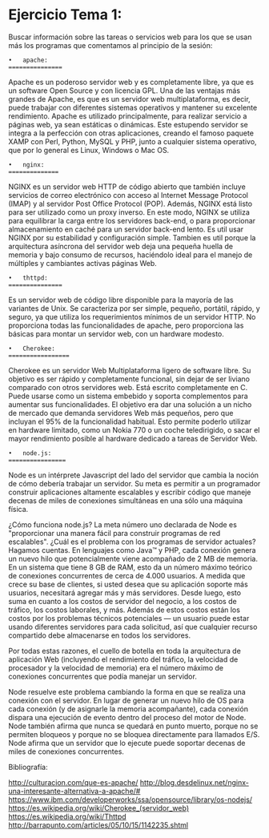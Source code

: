 **Ejercicio Tema 1:**
===================

					
Buscar información sobre las tareas o servicios web para los que se usan más los programas que comentamos al principio de la sesión:

	•	apache:
	===============
Apache es un poderoso servidor web y es completamente libre, ya que es un software Open Source y con licencia GPL. Una de las ventajas más grandes de Apache, es que es un servidor web multiplataforma, es decir, puede trabajar con diferentes sistemas operativos y mantener su excelente rendimiento. 
Apache es utilizado principalmente, para realizar servicio a páginas web, ya sean estáticas o dinámicas. Este estupendo servidor se integra a la perfección con otras aplicaciones, creando el famoso paquete XAMP con Perl, Python, MySQL y PHP, junto a cualquier sistema operativo, que por lo general es Linux, Windows o Mac OS.

	•	nginx:
	==============
NGINX es un servidor web HTTP de código abierto que también incluye servicios de correo electrónico con acceso al Internet Message Protocol (IMAP) y al servidor Post Office Protocol (POP). Además, NGINX está listo para ser utilizado como un proxy inverso. En este modo, NGINX se utiliza para equilibrar la carga entre los servidores back-end, o para proporcionar almacenamiento en caché para un servidor back-end lento.
Es util usar NGINX por su estabilidad y configuración simple. Tambien es util porque la arquitectura asíncrona del servidor web deja una pequeña huella de memoria y bajo consumo de recursos, haciéndolo ideal para el manejo de múltiples y cambiantes activas páginas Web.

	•	thttpd:
	===============
Es un servidor web de código libre disponible para la mayoría de las variantes de Unix. Se caracteriza por ser simple, pequeño, portátil, rápido, y seguro, ya que utiliza los requerimientos mínimos de un servidor HTTP.
No proporciona todas las funcionalidades de apache, pero proporciona las básicas para montar un servidor web, con un hardware modesto.

	•	Cherokee:
	=================
Cherokee es un servidor Web Multiplataforma ligero de software libre. Su objetivo es ser rápido y completamente funcional, sin dejar de ser liviano comparado con otros servidores web. Está escrito completamente en C. Puede usarse como un sistema embebido y soporta complementos para aumentar sus funcionalidades.
El objetivo era dar una solución a un nicho de mercado que demanda servidores Web más pequeños, pero que incluyan el 95% de la funcionalidad habitual. Esto permite poderlo utilizar en hardware limitado, como un Nokia 770 o un coche teledirigido, o sacar el mayor rendimiento posible al hardware dedicado a tareas de Servidor Web.

	•	node.js:
	================
Node es un intérprete Javascript del lado del servidor que cambia la noción de cómo debería trabajar un servidor. Su meta es permitir a un programador construir aplicaciones altamente escalables y escribir código que maneje decenas de miles de conexiones simultáneas en una sólo una máquina física. 

¿Cómo funciona node.js?
La meta número uno declarada de Node es "proporcionar una manera fácil para construir programas de red escalables". ¿Cuál es el problema con los programas de servidor actuales? Hagamos cuentas. En lenguajes como Java™ y PHP, cada conexión genera un nuevo hilo que potencialmente viene acompañado de 2 MB de memoria. En un sistema que tiene 8 GB de RAM, esto da un número máximo teórico de conexiones concurrentes de cerca de 4.000 usuarios. A medida que crece su base de clientes, si usted desea que su aplicación soporte más usuarios, necesitará agregar más y más servidores. Desde luego, esto suma en cuanto a los costos de servidor del negocio, a los costos de tráfico, los costos laborales, y más. 
Además de estos costos están los costos por los problemas técnicos potenciales — un usuario puede estar usando diferentes servidores para cada solicitud, así que cualquier recurso compartido debe almacenarse en todos los servidores. 


Por todas estas razones, el cuello de botella en toda la arquitectura de aplicación Web (incluyendo el rendimiento del tráfico, la velocidad de procesador y la velocidad de memoria) era el número máximo de conexiones concurrentes que podía manejar un servidor.

Node resuelve este problema cambiando la forma en que se realiza una conexión con el servidor. En lugar de generar un nuevo hilo de OS para cada conexión (y de asignarle la memoria acompañante), cada conexión dispara una ejecución de evento dentro del proceso del motor de Node. Node también afirma que nunca se quedará en punto muerto, porque no se permiten bloqueos y porque no se bloquea directamente para llamados E/S. Node afirma que un servidor que lo ejecute puede soportar decenas de miles de conexiones concurrentes.

Bibliografía:

<a href = "http://culturacion.com/que-es-apache/"> http://culturacion.com/que-es-apache/</a>
<a href = "http://blog.desdelinux.net/nginx-una-interesante-alternativa-a-apache/#"> http://blog.desdelinux.net/nginx-una-interesante-alternativa-a-apache/#</a>
<a href = "https://www.ibm.com/developerworks/ssa/opensource/library/os-nodejs/"> https://www.ibm.com/developerworks/ssa/opensource/library/os-nodejs/</a>
<a href = "https://es.wikipedia.org/wiki/Cherokee_(servidor_web)"> https://es.wikipedia.org/wiki/Cherokee_(servidor_web)</a>
<a href = "https://es.wikipedia.org/wiki/Thttpd"> https://es.wikipedia.org/wiki/Thttpd</a>
<a href = "http://barrapunto.com/articles/05/10/15/1142235.shtml"> http://barrapunto.com/articles/05/10/15/1142235.shtml</a>
